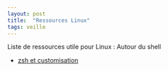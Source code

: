 ```yaml
---
layout: post
title:  "Ressources Linux"
tags: veille 
---
```


<div>
  Liste de ressources utile pour Linux :
<!--more-->
Autour du shell
  <ul>
      <li><a href="https://mpolinowski.github.io/installing-oh-my-zsh-on-cent-os-8">zsh et customisation</a></li>
  </ul>
</div>

